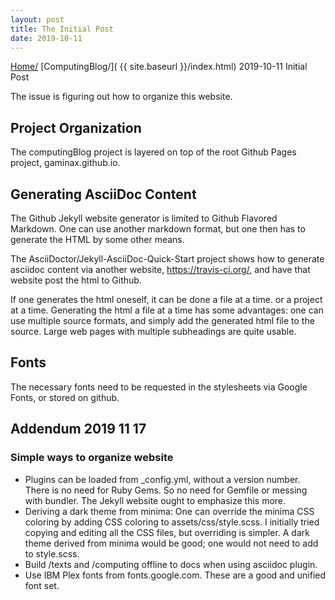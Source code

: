 ```yaml
---
layout: post
title: The Initial Post
date: 2019-10-11
---
```


[Home/](/index.html)
[ComputingBlog/]( {{ site.baseurl }}/index.html)
2019-10-11 Initial Post

The issue is figuring out how to organize this website.


## Project Organization
The computingBlog project is layered on top of the root Github Pages project, gaminax.github.io.

## Generating AsciiDoc Content
The Github Jekyll website generator is limited to Github Flavored Markdown.
One can use another markdown format, but one then has to generate the HTML by some other means.

The AsciiDoctor/Jekyll-AsciiDoc-Quick-Start project shows how to generate asciidoc content via another website, https://travis-ci.org/, and have that website post the html to Github.

If one generates the html oneself, it can be done a file at a time. or a project at a time.
Generating the html a file at a time has some advantages: one can use multiple source formats, and simply add the generated html file to the source. Large web pages with multiple subheadings are quite usable.

## Fonts
The necessary fonts need to be requested in the stylesheets via Google Fonts, or stored on github.

## Addendum 2019 11 17

### Simple ways to organize website
-  Plugins can be loaded from \_config.yml, without a version number. There is no need for Ruby Gems. So no need for Gemfile or messing with bundler. The Jekyll website ought to emphasize this more.
- Deriving a dark theme from minima: One can override the minima CSS coloring by adding CSS coloring to assets/css/style.scss. I initially tried copying and editing all the CSS files, but overriding is simpler. A dark theme derived from minima would be good; one would not need to add to style.scss.
- Build /texts and /computing offline to docs when using asciidoc plugin.
- Use IBM Plex fonts from fonts.google.com. These are a good and unified font set.

